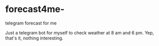 # forecast4me-
telegram forecast for me

Just a telegram bot for myself to check weather at 8 am and 6 pm.
Yep, that's it, nothing interesting.
